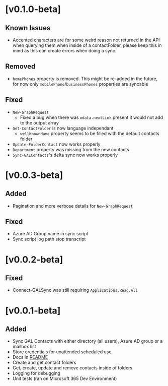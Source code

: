 # [v0.1.0-beta]

## Known Issues

- Accented characters are for some weird reason not returned in the API when querying them when inside of a contactFolder, please keep this in mind as this can create errors when doing a sync.

## Removed

- `homePhones` property is removed. This might be re-added in the future, for now only `mobilePhone`/`businessPhones` properties are syncable

## Fixed

- `New-GraphRequest`
  - Fixed a bug when there was `odata.nextLink` present it would not add to the output array
- `Get-ContactFolder` is now language independant
  - `wellKnownName` property seems to be filled with the default contacts folder
- `Update-FolderContact` now works properly
- `Department` property was missing from the new contacts
- `Sync-GALContacts`'s delta sync now works properly


# [v0.0.3-beta]

## Added

- Pagination and more verbose details for `New-GraphRequest`

## Fixed

- Azure AD Group name in sync script
- Sync script log path stop transcript

# [v0.0.2-beta]

## Fixed

- Connect-GALSync was still requiring `Applications.Read.All`

# [v0.0.1-beta]

## Added

- Sync GAL Contacts with either directory (all users), Azure AD group or a mailbox list
- Store credentials for unattended scheduled use
- Docs in [README](README.md)
- Create and get contact folders
- Get, create, update and remove contacts inside of folders
- Logging for debugging
- Unit tests (ran on Microsoft 365 Dev Environment)
